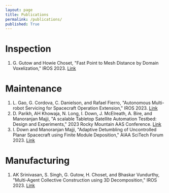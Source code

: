 ```yaml
---
layout: page
title: Publications
permalink: /publications/
published: True
---
```

# Inspection
1. G. Gutow and Howie Choset, "Fast Point to Mesh Distance by Domain Voxelization," IROS 2023. [Link](http://biorobotics.ri.cmu.edu/papers/paperUploads/Point_To_Mesh_Distance_IROS_v6_Geordan.pdf)

# Maintenance
1. L. Gao, G. Cordova, C. Danielson, and Rafael Fierro, "Autonomous Multi-robot Servicing for Spacecraft Operation Extension," IROS 2023.  [Link](https://drive.google.com/file/d/1LQrfeAqswXMAFGf_oNa7TqFk5_J_i9As/view?usp=share_link)
2. D. Parikh, AH Khowaja, N. Long, I. Down, J. McElreath, A. Bire, and Manoranjan Majji, "A scalable Tabletop Satellite Automation Testbed: Design and Experiments," 2023 Rocky Mountain AAS Conference. [Link](https://s3.amazonaws.com/amz.xcdsystem.com/A464D031-C624-C138-7D0E208E29BC4EDD_abstract_File22779/DraftPaper_62_0126102547.pdf)
3. I. Down and Manoranjan Majji, "Adaptive Detumbling of Uncontrolled Planar Spacecraft using Finite Module Deposition," AIAA SciTech Forum 2023. [Link](https://arc.aiaa.org/doi/abs/10.2514/6.2023-0158)

# Manufacturing
1. AK Srinivasan, S. Singh, G. Gutow, H. Choset, and Bhaskar Vundurthy, "Multi-Agent Collective Construction using 3D Decomposition," IROS 2023. [Link](https://drive.google.com/file/d/1UYKnLZ1hnmD_WqzNmaUvs3alWWXI7BJc/view?usp=sharing)
